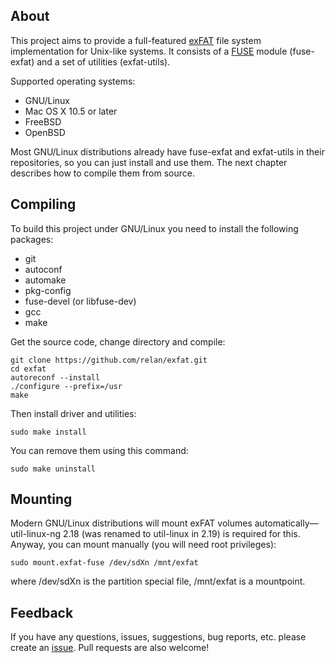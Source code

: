 About
-----

This project aims to provide a full-featured [exFAT][1] file system implementation for Unix-like systems. It consists of a [FUSE][2] module (fuse-exfat) and a set of utilities (exfat-utils).

Supported operating systems:

* GNU/Linux
* Mac OS X 10.5 or later
* FreeBSD
* OpenBSD

Most GNU/Linux distributions already have fuse-exfat and exfat-utils in their repositories, so you can just install and use them. The next chapter describes how to compile them from source.

Compiling
---------

To build this project under GNU/Linux you need to install the following packages:

* git
* autoconf
* automake
* pkg-config
* fuse-devel (or libfuse-dev)
* gcc
* make

Get the source code, change directory and compile:

    git clone https://github.com/relan/exfat.git
    cd exfat
    autoreconf --install
    ./configure --prefix=/usr
    make

Then install driver and utilities:

    sudo make install

You can remove them using this command:

    sudo make uninstall

Mounting
--------

Modern GNU/Linux distributions will mount exFAT volumes automatically—util-linux-ng 2.18 (was renamed to util-linux in 2.19) is required for this. Anyway, you can mount manually (you will need root privileges):

    sudo mount.exfat-fuse /dev/sdXn /mnt/exfat

where /dev/sdXn is the partition special file, /mnt/exfat is a mountpoint.

Feedback
--------

If you have any questions, issues, suggestions, bug reports, etc. please create an [issue][3]. Pull requests are also welcome!

[1]: http://en.wikipedia.org/wiki/ExFAT
[2]: http://en.wikipedia.org/wiki/Filesystem_in_Userspace
[3]: https://github.com/relan/exfat/issues
